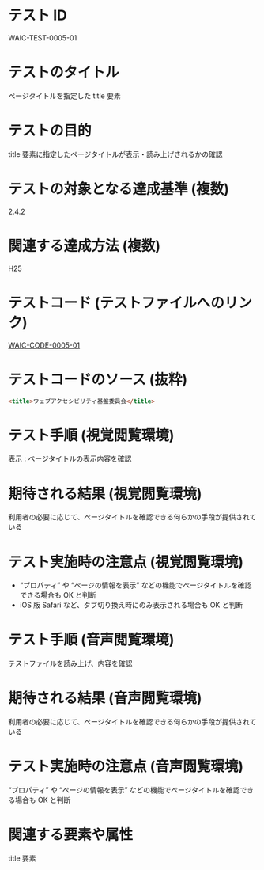 

# テスト ID
WAIC-TEST-0005-01

# テストのタイトル
ページタイトルを指定した title 要素

# テストの目的
title 要素に指定したページタイトルが表示・読み上げされるかの確認

# テストの対象となる達成基準 (複数)
2.4.2

# 関連する達成方法 (複数)
H25

# テストコード (テストファイルへのリンク)
[WAIC-CODE-0005-01](https://waic.github.io/as_test/WAIC-CODE/WAIC-CODE-0005-01.html)

# テストコードのソース (抜粋)
```html
<title>ウェブアクセシビリティ基盤委員会</title>

```
# テスト手順 (視覚閲覧環境)
表示 : ページタイトルの表示内容を確認

# 期待される結果 (視覚閲覧環境)
利用者の必要に応じて、ページタイトルを確認できる何らかの手段が提供されている

# テスト実施時の注意点 (視覚閲覧環境)
- “プロパティ” や “ページの情報を表示” などの機能でページタイトルを確認できる場合も OK と判断
- iOS 版 Safari など、タブ切り換え時にのみ表示される場合も OK と判断

# テスト手順 (音声閲覧環境)
テストファイルを読み上げ、内容を確認

# 期待される結果 (音声閲覧環境)
利用者の必要に応じて、ページタイトルを確認できる何らかの手段が提供されている

# テスト実施時の注意点 (音声閲覧環境)
“プロパティ” や “ページの情報を表示” などの機能でページタイトルを確認できる場合も OK と判断

# 関連する要素や属性
title 要素


